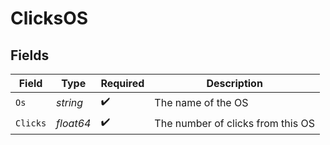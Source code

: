 # ClicksOS


## Fields

| Field                             | Type                              | Required                          | Description                       |
| --------------------------------- | --------------------------------- | --------------------------------- | --------------------------------- |
| `Os`                              | *string*                          | :heavy_check_mark:                | The name of the OS                |
| `Clicks`                          | *float64*                         | :heavy_check_mark:                | The number of clicks from this OS |